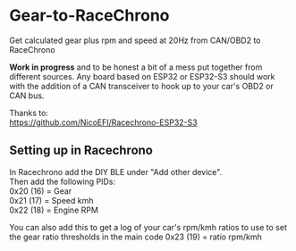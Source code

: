 # Gear-to-RaceChrono
Get calculated gear plus rpm and speed at 20Hz from CAN/OBD2 to RaceChrono
  
**Work in progress** and to be honest a bit of a mess put together from different sources. Any board based on ESP32 or ESP32-S3 should work with the addition of a CAN transceiver to hook up to your car's OBD2 or CAN bus.
  
Thanks to:  
https://github.com/NicoEFI/Racechrono-ESP32-S3  
  
##  Setting up in Racechrono  

In Racechrono add the DIY BLE under "Add other device".    
Then add the following PIDs:  
0x20 (16) = Gear  
0x21 (17) = Speed kmh  
0x22 (18) = Engine RPM  
  
You can also add this to get a log of your car's rpm/kmh ratios to use to set the gear ratio thresholds in the main code
0x23 (19) = ratio rpm/kmh
